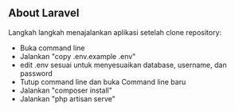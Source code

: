 ## About Laravel

Langkah langkah menajalankan aplikasi setelah clone repository:

- Buka command line
- Jalankan "copy .env.example .env"
- edit .env sesuai untuk menyesuaikan database, username, dan password
- Tutup command line dan buka Command line baru
- Jalankan "composer install"
- Jalankan "php artisan serve"
